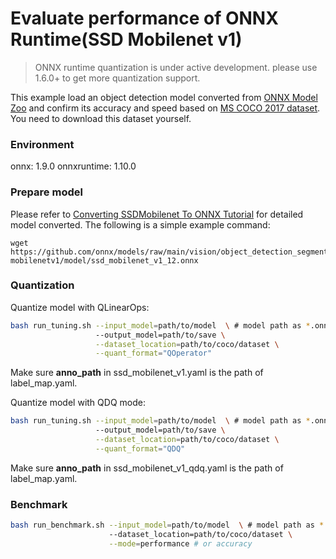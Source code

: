 # Evaluate performance of ONNX Runtime(SSD Mobilenet v1) 
>ONNX runtime quantization is under active development. please use 1.6.0+ to get more quantization support. 

This example load an object detection model converted from [ONNX Model Zoo](https://github.com/onnx/models) and confirm its accuracy and speed based on [MS COCO 2017 dataset](https://cocodataset.org/#download). You need to download this dataset yourself.

### Environment
onnx: 1.9.0
onnxruntime: 1.10.0

### Prepare model
Please refer to [Converting SSDMobilenet To ONNX Tutorial](https://github.com/onnx/tensorflow-onnx/blob/main/tutorials/ConvertingSSDMobilenetToONNX.ipynb) for detailed model converted. The following is a simple example command:

```shell
wget https://github.com/onnx/models/raw/main/vision/object_detection_segmentation/ssd-mobilenetv1/model/ssd_mobilenet_v1_12.onnx
```

### Quantization

Quantize model with QLinearOps:

```bash
bash run_tuning.sh --input_model=path/to/model  \ # model path as *.onnx
                   --output_model=path/to/save \
                   --dataset_location=path/to/coco/dataset \
                   --quant_format="QOperator"
```
Make sure **anno_path** in ssd_mobilenet_v1.yaml is the path of label_map.yaml.

Quantize model with QDQ mode:

```bash
bash run_tuning.sh --input_model=path/to/model  \ # model path as *.onnx
                   --output_model=path/to/save \
                   --dataset_location=path/to/coco/dataset \
                   --quant_format="QDQ"
```
Make sure **anno_path** in ssd_mobilenet_v1_qdq.yaml is the path of label_map.yaml.

### Benchmark

```bash
bash run_benchmark.sh --input_model=path/to/model  \ # model path as *.onnx
                      --dataset_location=path/to/coco/dataset \
                      --mode=performance # or accuracy
```
